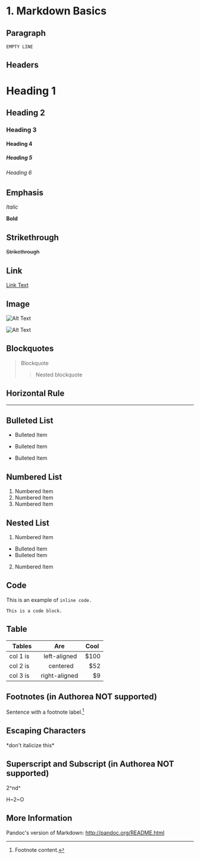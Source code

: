 # 1. Markdown Basics

## Paragraph

`EMPTY LINE`

## Headers

# Heading 1
## Heading 2
### Heading 3
#### Heading 4
##### Heading 5
###### Heading 6

## Emphasis

*Italic*

**Bold**

## Strikethrough

~~Strikethrough~~

## Link

[Link Text](http://www.pandoc.org)

## Image

![Alt Text](/path/to/image.jpg)

![Alt Text](/path/to/image.jpg "Title")

## Blockquotes

> Blockquote
>> Nested blockquote

## Horizontal Rule

----

## Bulleted List

* Bulleted Item
- Bulleted Item
+ Bulleted Item

## Numbered List

1. Numbered Item
2. Numbered Item
3. Numbered Item

## Nested List

1. Numbered Item
  * Bulleted Item  
  * Bulleted Item  
2. Numbered Item

## Code

This is an example of `inline code.`

```This is a code block.```


## Table

|  Tables  |      Are      | Cool |
|----------|:-------------:|-----:|
| col 1 is |  left-aligned | $100 |
| col 2 is |    centered   |  $52 |
| col 3 is | right-aligned |   $9 |

## Footnotes (in Authorea NOT supported)

Sentence with a footnote label.[^1]

[^1]: Footnote content.

## Escaping Characters

\*don't italicize this\*

## Superscript and Subscript (in Authorea NOT supported)

2^nd^

H~2~O

## More Information

Pandoc's version of Markdown: http://pandoc.org/README.html
